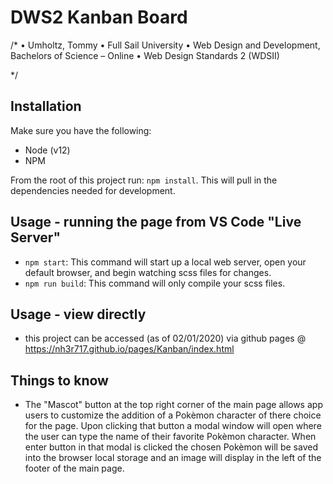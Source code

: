 # DWS2 Kanban Board

/* 
   • Umholtz, Tommy
   • Full Sail University
   • Web Design and Development, Bachelors of Science – Online
   • Web Design Standards 2 (WDSII)
   
   */

## Installation

Make sure you have the following:

- Node (v12)
- NPM

From the root of this project run: `npm install`. This will pull in the dependencies needed for development.

## Usage - running the page from VS Code "Live Server"

- `npm start`: This command will start up a local web server, open your default browser, and begin watching scss files for changes.
- `npm run build`: This command will only compile your scss files.

## Usage - view directly

- this project can be accessed (as of 02/01/2020) via github pages @ https://nh3r717.github.io/pages/Kanban/index.html

## Things to know

- The "Mascot" button at the top right corner of the main page allows app users to customize the addition of a Pokèmon character of there choice for the page. Upon clicking that button a modal window will open where the user can type the name of their favorite Pokèmon character. When enter button in that modal is clicked the chosen Pokèmon will be saved into the browser local storage and an image will display in the left of the footer of the main page.